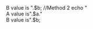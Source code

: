 

<?PHP


//Variable
//Method 1
$a=10
$b=20
//Method 1
echo " A Value is ".$a;
echo <br/>B value is ".$b;
//Method 2
echo "<br/>A value is".$a."<br/>B value is".$b;

